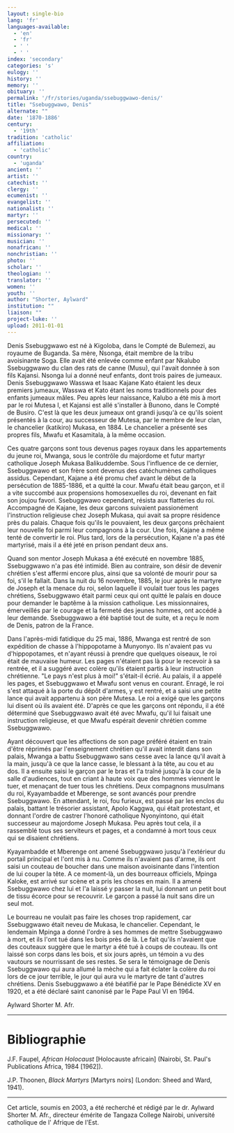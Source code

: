 ```yaml
---
layout: single-bio
lang: 'fr'
languages-available:
  - 'en'
  - 'fr'
  - ' '
  - ' '
index: 'secondary'
categories: 's'
eulogy: ''
history: ''
memory: ''
obituary: ''
permalink: '/fr/stories/uganda/ssebuggwawo-denis/'
title: "Ssebuggwawo, Denis"
alternate: ""
date: '1870-1886'
century:
  - '19th'
tradition: 'catholic'
affiliation:
  - 'catholic'
country:
  - 'uganda'
ancient: ''
artist: ''
catechist: ''
clergy: ''
ecumenist: ''
evangelist: ''
nationalist: ''
martyr: ''
persecuted: ''
medical: ''
missionary: ''
musician: ''
nonafrican: ''
nonchristian: ''
photo: ''
scholar: ''
theologian: ''
translator: ''
women: ''
youth: ''
author: "Shorter, Aylward"
institution: ""
liaison: ""
project-luke: ''
upload: 2011-01-01
---
```




Denis Ssebuggwawo est né à Kigoloba, dans le Compté de Bulemezi, au royaume de Buganda. Sa mère, Nsonga, était membre de la tribu avoisinante Soga. Elle avait été enlevée comme enfant par Nkalubo Ssebuggwawo du clan des rats de canne (Musu), qui l'avait donnée à son fils Kajansi. Nsonga lui a donné neuf enfants, dont trois paires de jumeaux. Denis Ssebuggwawo Wasswa et Isaac Kajane Kato étaient les deux premiers jumeaux, Wasswa et Kato étant les noms traditionnels pour des enfants jumeaux mâles. Peu après leur naissance, Kalubo a été mis à mort par le roi Mutesa I, et Kajansi est allé s'installer à Bunono, dans le Compté de Busiro. C'est là que les deux jumeaux ont grandi jusqu'à ce qu'ils soient présentés à la cour, au successeur de Mutesa, par le membre de leur clan, le chancelier (katikiro) Mukasa, en 1884. Le chancelier a présenté ses propres fils, Mwafu et Kasamitala, à la même occasion.

Ces quatre garçons sont tous devenus pages royaux dans les appartements du jeune roi, Mwanga, sous le contrôle du majordome et futur martyr catholique Joseph Mukasa Balikuddembe. Sous l'influence de ce dernier, Ssebuggwawo et son frère sont devenus des catéchumènes catholiques assidus. Cependant, Kajane a été promu chef avant le début de la persécution de 1885-1886, et a quitté la cour. Mwafu était beau garçon, et il a vite succombé aux propensions homosexuelles du roi, devenant en fait son joujou favori. Ssebuggwawo cependant, résista aux flatteries du roi. Accompagné de Kajane, les deux garcons suivaient passionément l'instruction religieuse chez Joseph Mukasa, qui avait sa propre résidence près du palais. Chaque fois qu'ils le pouvaient, les deux garçons prêchaient leur nouvelle foi parmi leur compagnons à la cour. Une fois, Kajane a même tenté de convertir le roi. Plus tard, lors de la persécution, Kajane n'a pas été martyrisé, mais il a été jeté en prison pendant deux ans.

Quand son mentor Joseph Mukasa a été exécuté en novembre 1885, Ssebuggwawo n'a pas été intimidé. Bien au contraire, son désir de devenir chrétien s'est affermi encore plus, ainsi que sa volonté de mourir pour sa foi, s'il le fallait. Dans la nuit du 16 novembre, 1885, le jour après le martyre de Joseph et la menace du roi, selon laquelle il voulait tuer tous les pages chrétiens, Ssebuggwawo était parmi ceux qui ont quitté le palais en douce pour demander le baptême à la mission catholique. Les missionnaires, émerveillés par le courage et la fermeté des jeunes hommes, ont accédé à leur demande. Ssebuggwawo a été baptisé tout de suite, et a reçu le nom de Denis, patron de la France.

Dans l'après-midi fatidique du 25 mai, 1886, Mwanga est rentré de son expédition de chasse à l'hippopotame à Munyonyo. Ils n'avaient pas vu d'hippopotames, et n'ayant  réussi à prendre que quelques oiseaux, le roi était de mauvaise humeur. Les pages n'étaient pas là pour le recevoir à sa rentrée, et il a suggéré avec colère qu'ils étaient partis à leur instruction chrétienne. "Le pays n'est plus à moi!" s'était-il écrié. Au palais, il a appelé les pages, et Ssebuggwawo et Mwafu sont venus en courant. Enragé, le roi s'est attaqué à la porte du dépôt d'armes, y est rentré, et a saisi une petite lance qui avait appartenu à son père Mutesa. Le roi a exigé que les garçons lui disent où ils avaient été. D'après ce que les garçons ont répondu, il a été déterminé que Ssebuggwawo avait été avec Mwafu, qu'il lui faisait une instruction religieuse, et que Mwafu espérait devenir chrétien comme Ssebuggwawo.

Ayant découvert que les affections de son page préféré étaient en train d'être réprimés par l'enseignement chrétien qu'il avait interdit dans son palais, Mwanga a battu Ssebuggwawo sans cesse avec la lance qu'il avait à la main, jusqu'à ce que la lance casse, le blessant à la tête, au cou et au dos. Il a ensuite saisi le garçon par le bras et l'a traîné jusqu'à la cour de la salle d'audiences, tout en criant à haute voix que des hommes viennent le tuer, et menaçant de tuer tous les chrétiens. Deux compagnons musulmans du roi, Kyayambadde et Mberenge, se sont avancés pour prendre Ssebuggwawo. En attendant, le roi, fou furieux, est passé par les enclos du palais, battant le trésorier assistant, Apolo Kaggwa, qui était protestant, et donnant l'ordre de castrer l'honoré catholique Nyonyintono, qui était  successeur au majordome Joseph Mukasa. Peu après tout cela, il a rassemblé tous ses serviteurs et pages, et a condamné à mort tous ceux qui se disaient chrétiens.

Kyayambadde et Mberenge ont amené Ssebuggwawo jusqu'à l'extérieur du portail principal et l'ont mis à nu. Comme ils n'avaient pas d'arme, ils ont saisi un couteau de boucher dans une maison avoisinante dans l'intention de lui couper la tête. A ce moment-là, un des bourreaux officiels, Mpinga Kaloke, est arrivé sur scène et a pris les choses en main. Il a amené Ssebuggwawo chez lui et l'a laissé y passer la nuit, lui donnant un petit bout de tissu écorce pour se recouvrir. Le garçon a passé la nuit sans dire un seul mot.

Le bourreau ne voulait pas faire les choses trop rapidement, car Ssebuggwawo était neveu de Mukasa, le chancelier. Cependant, le lendemain Mpinga a donné l'ordre à ses hommes de mettre Ssebuggwawo à mort, et ils l'ont tué dans les bois près de là. Le fait qu'ils n'avaient que des couteaux suggère que le martyr a été tué à coups de couteau. Ils ont laissé son corps dans les bois, et six jours après, un témoin a vu des vautours se nourrissant de ses restes. Se sera le témoignage de Denis Ssebuggwawo qui aura allumé la mèche qui a fait éclater la colère du roi lors de ce jour terrible, le jour qui aura vu le martyre de tant d'autres chrétiens. Denis Ssebuggwawo a été béatifié par le Pape Bénédicte XV en 1920, et a été déclaré saint canonisé par le Pape Paul VI en 1964.

Aylward Shorter M. Afr.

---

# Bibliographie

J.F. Faupel, *African Holocaust* [Holocauste africain] (Nairobi, St. Paul's Publications Africa, 1984 [1962]).

J.P. Thoonen, *Black Martyrs* [Martyrs noirs] (London: Sheed and Ward, 1941).

---

Cet article, soumis en 2003, a été recherché et rédigé par le dr. Aylward Shorter M. Afr., directeur émérite de Tangaza College Nairobi, université catholique de l' Afrique de l'Est.